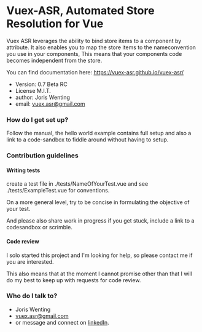 # Vuex-ASR, Automated Store Resolution for Vue

Vuex ASR leverages the ability to bind store items to a component by attribute. It also enables you to map the store items to the nameconvention you use in your components, This means that your components code becomes independent from the store.

You can find documentation here:
https://vuex-asr.github.io/vuex-asr/

* Version: 0.7 Beta RC
* License M.I.T.
* author: Joris Wenting
* email: vuex.asr@gmail.com

### How do I get set up? ###

Follow the manual, the hello world example <link> contains full setup and also a link to a code-sandbox to fiddle around without having to setup.

### Contribution guidelines ###

#### Writing tests
create a test file in
./tests/NameOfYourTest.vue
and see
./tests/ExampleTest.vue
for conventions.

On a more general level, try to be concise in formulating the objective of your test.

And please also share work in progress if you get stuck, include a link to a codesandbox or scrimble.

#### Code review

I solo started this project and I'm looking for help, so please contact me if you are interested. <link to linkedin>

This also means that at the moment I cannot promise other than that I will do my best to keep up with requests for code review. 

### Who do I talk to? ###

* Joris Wenting
* vuex.asr@gmail.com
* or message and connect on [linkedIn](https://www.linkedin.com/in/joriswenting/).